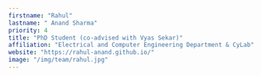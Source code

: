 ```yaml
---
firstname: "Rahul"
lastname: " Anand Sharma"
priority: 4 
title: "PhD Student (co-advised with Vyas Sekar)"
affiliation: "Electrical and Computer Engineering Department & CyLab"
website: "https://rahul-anand.github.io/"
image: "/img/team/rahul.jpg"
---
```

